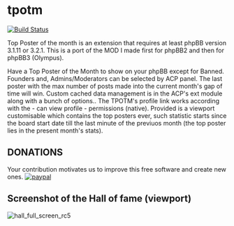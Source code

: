 # tpotm
[![Build Status](https://travis-ci.org/3D-I/tpotm.svg)](https://travis-ci.org/3D-I/tpotm)

Top Poster of the month is an extension that requires at least phpBB version 3.1.11 or 3.2.1.
This is a port of the MOD I made first for phpBB2 and then for phpBB3 (Olympus).

Have a Top Poster of the Month to show on your phpBB except for Banned. Founders and, Admins/Moderators can be selected by ACP panel. The last poster with the max number of posts made into the current month's gap of time will win. Custom cached data management is in the ACP's ext module along with a bunch of options.. The TPOTM's profile link works according with the - can view profile - permissions (native). Provided is a viewport customisable which contains the top posters ever, such statistic starts since the board start date till the last minute of the previuos month (the top poster lies in the present month's stats).

## DONATIONS
Your contribution motivates us to improve this free software and create new ones.
[![paypal](https://www.paypalobjects.com/en_US/GB/i/btn/btn_donateCC_LG.gif)](https://www.paypal.com/cgi-bin/webscr?cmd=_s-xclick&hosted_button_id=ZLN6KTV2WQSRN)

## Screenshot of the Hall of fame (viewport)
![hall_full_screen_rc5](https://user-images.githubusercontent.com/480857/31104568-0cc1d628-a7de-11e7-877f-59bf32c534d4.png)
